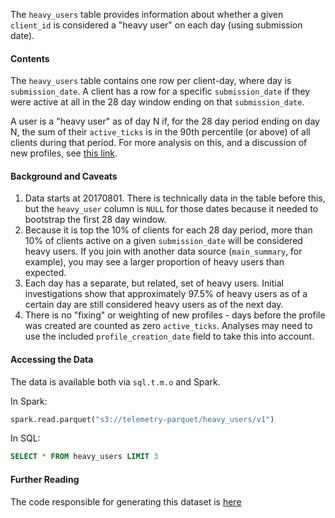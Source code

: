 The `heavy_users` table provides information about whether a given `client_id` is
considered a "heavy user" on each day (using submission date).

#### Contents

The `heavy_users` table contains one row per client-day, where day is
`submission_date`. A client has a row for a specific `submission_date` if
they were active at all in the 28 day window ending on that `submission_date`.

A user is a "heavy user" as of day N if, for the 28 day period ending
on day N, the sum of their `active_ticks` is in the 90th percentile (or
above) of all clients during that period. For more analysis on this,
and a discussion of new profiles, see
[this link](https://metrics.mozilla.com/protected/sguha/heavy/heavycutoffs5.html).

#### Background and Caveats

1. Data starts at 20170801. There is technically data in the table before
   this, but the `heavy_user` column is `NULL` for those dates because it
   needed to bootstrap the first 28 day window.
2. Because it is top the 10% of clients for each 28 day period, more
   than 10% of clients active on a given `submission_date` will be
   considered heavy users. If you join with another data source
   (`main_summary`, for example), you may see a larger proportion of heavy
   users than expected.
3. Each day has a separate, but related, set of heavy users. Initial
   investigations show that approximately 97.5% of heavy users as of a
   certain day are still considered heavy users as of the next day.
4. There is no "fixing" or weighting of new profiles - days before the
   profile was created are counted as zero `active_ticks`. Analyses may
   need to use the included `profile_creation_date` field to take this
   into account.

#### Accessing the Data

The data is available both via `sql.t.m.o` and Spark.

In Spark:

```python
spark.read.parquet("s3://telemetry-parquet/heavy_users/v1")
```

In SQL:

```sql
SELECT * FROM heavy_users LIMIT 3
```

#### Further Reading

The code responsible for generating this dataset is
[here](https://github.com/mozilla/telemetry-batch-view/blob/master/src/main/scala/com/mozilla/telemetry/views/HeavyUsersView.scala)
